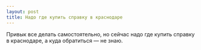 ```yaml
---
layout: post 
title: Надо где купить справку в краснодаре 
--- 
```

Привык все делать самостоятельно, но сейчас надо где купить справку в краснодаре, а куда обратиться — не знаю.